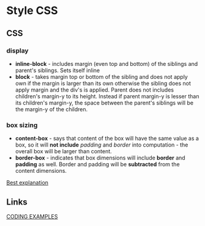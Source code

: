 # Style CSS

## CSS

### display

- **inline-block** - includes margin (even top and bottom) of the siblings and parent's siblings. Sets itself inline
- **block** - takes margin top or bottom of the sibling and does not apply own if the margin is larger than its own otherwise the sibling does not apply margin and the div's is applied.
  Parent does not includes children's margin-y to its height. Instead if parent margin-y is lesser than its children's margin-y, the space between the parent's siblings will be the margin-y of the children.

### box sizing

- **content-box** - says that content of the box will have the same value as a box, so it will **not include** _padding_ and _border_ into computation - the overall box will be larger than content.
- **border-box** - indicates that box dimensions will include **border** and **padding** as well. Border and padding will be **subtracted** from the content dimensions.

[Best explanation](https://thisthat.dev/border-box-vs-content-box/#:~:text=In%20the%20content%20box%20model,same%20dimension%20as%20the%20element.&text=In%20the%20border%20box%20model,padding%20from%20the%20element's%20dimension.)

## Links

[CODING EXAMPLES](https://jsfiddle.net/tosini13/29tkne8L/127/)
